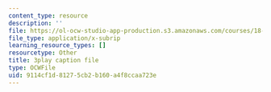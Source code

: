 ```yaml
---
content_type: resource
description: ''
file: https://ol-ocw-studio-app-production.s3.amazonaws.com/courses/18-01sc-single-variable-calculus-fall-2010/9114cf1d81275cb2b160a4f8ccaa723e_eRCN3daFCmU.vtt
file_type: application/x-subrip
learning_resource_types: []
resourcetype: Other
title: 3play caption file
type: OCWFile
uid: 9114cf1d-8127-5cb2-b160-a4f8ccaa723e
---
```

